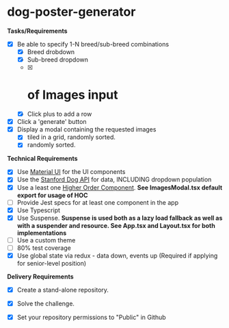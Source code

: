 # dog-poster-generator

**Tasks/Requirements**
- [x] Be able to specify 1-N breed/sub-breed combinations
    - [x] Breed drobdown
    - [x] Sub-breed dropdown
    - [x] # of Images input    
    - [x] Click plus to add a row
- [x] Click a 'generate' button
- [x] Display a modal containing the requested images
    - [x] tiled in a grid, randomly sorted.
    - [x] randomly sorted.
        
**Technical Requirements**
- [x] Use [Material UI](https://material-ui.com/) for the UI components
- [x] Use the [Stanford Dog API](https://dog.ceo/dog-api/documentation/) for data, INCLUDING dropdown population 
- [x] Use a least one [Higher Order Component](https://reactjs.org/docs/higher-order-components.html). **See ImagesModal.tsx default export for usage of HOC**
- [ ] Provide Jest specs for at least one component in the app
- [x] Use Typescript
- [x] Use Suspense. **Suspense is used both as a lazy load fallback as well as with a suspender and resource.  See App.tsx and Layout.tsx for both implementations**
- [ ] Use a custom theme
- [ ] 80% test coverage
- [x] Use global state via redux - data down, events up (Required if applying for senior-level position)

**Delivery Requirements**
- [x] Create a stand-alone repository.
- [x] Solve the challenge.
- [x] Set your repository permissions to "Public" in Github

